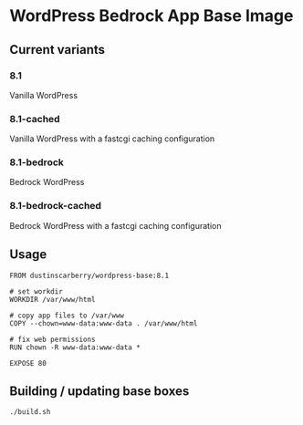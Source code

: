 # WordPress Bedrock App Base Image

## Current variants

### 8.1

Vanilla WordPress

### 8.1-cached

Vanilla WordPress with a fastcgi caching configuration

### 8.1-bedrock

Bedrock WordPress

### 8.1-bedrock-cached

Bedrock WordPress with a fastcgi caching configuration

## Usage

```docker
FROM dustinscarberry/wordpress-base:8.1

# set workdir
WORKDIR /var/www/html

# copy app files to /var/www
COPY --chown=www-data:www-data . /var/www/html

# fix web permissions
RUN chown -R www-data:www-data *

EXPOSE 80
```

## Building / updating base boxes

```sh
./build.sh
```
